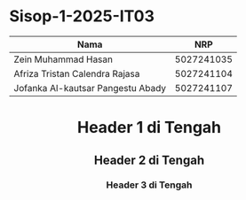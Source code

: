 # Sisop-1-2025-IT03


| Nama  | NRP |
| ------------- | ------------- |
| Zein Muhammad Hasan  | 5027241035 |
| Afriza Tristan Calendra Rajasa | 5027241104  |
| Jofanka Al-kautsar Pangestu Abady  | 5027241107  |

<h1 style="text-align:center;">Header 1 di Tengah</h1>
<h2 style="text-align:center;">Header 2 di Tengah</h2>
<h3 style="text-align:center;">Header 3 di Tengah</h3>

